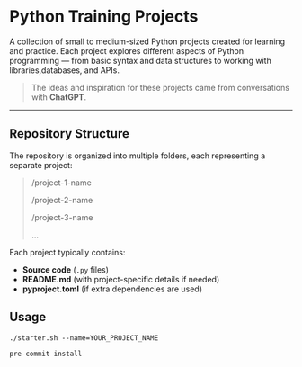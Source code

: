 # Python Training Projects

A collection of small to medium-sized Python projects created for learning and practice.
Each project explores different aspects of Python programming — from basic syntax and data structures to working with libraries,databases, and APIs.

> The ideas and inspiration for these projects came from conversations with **ChatGPT**.

---

## Repository Structure

The repository is organized into multiple folders, each representing a separate project:

> /project-1-name
>
> /project-2-name
>
> /project-3-name
>
> ...

Each project typically contains:

- **Source code** (`.py` files)
- **README.md** (with project-specific details if needed)
- **pyproject.toml** (if extra dependencies are used)

## Usage

```
./starter.sh --name=YOUR_PROJECT_NAME
```

```
pre-commit install
```
